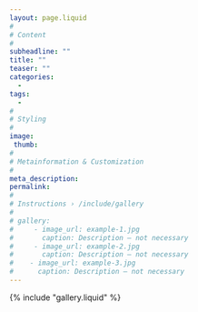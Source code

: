 ```yaml
---
layout: page.liquid
#
# Content
#
subheadline: ""
title: ""
teaser: ""
categories:
  -
tags:
  -
#
# Styling
#
image:
 thumb:
#
# Metainformation & Customization
#
meta_description:
permalink:
#
# Instructions › /include/gallery
#
# gallery:
#     - image_url: example-1.jpg
#       caption: Description – not necessary
#     - image_url: example-2.jpg
#       caption: Description – not necessary
#    - image_url: example-3.jpg
#      caption: Description – not necessary
---
```


{% include "gallery.liquid" %}
